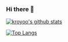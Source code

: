 ### Hi there 👋

[![kroyoo's github stats](https://github-readme-stats.vercel.app/api?username=kroyoo&show_icons=true&theme=cobalt&count_private=true)](https://github.com/kroyoo/kroyoo/)

[![Top Langs](https://github-readme-stats.vercel.app/api/top-langs/?username=kroyoo&langs_count=8)](https://github.com/kroyoo/kroyoo/)
<!--
**kroyoo/kroyoo** is a ✨ _special_ ✨ repository because its `README.md` (this file) appears on your GitHub profile.

Here are some ideas to get you started:

- 🔭 I’m currently working on ...
- 🌱 I’m currently learning ...
- 👯 I’m looking to collaborate on ...
- 🤔 I’m looking for help with ...
- 💬 Ask me about ...
- 📫 How to reach me: ...
- 😄 Pronouns: ...
- ⚡ Fun fact: ...
-->
